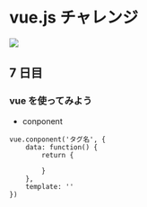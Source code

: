 # vue.js チャレンジ

![](https://jp.vuejs.org/images/logo.png)

## 7 日目

### vue を使ってみよう

- conponent

```
vue.conponent('タグ名', {
    data: function() {
        return {

        }
    },
    template: ''
})
```
